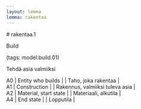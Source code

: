 ```yaml
---
layout: lemma
lemma: rakentaa
---
```


<div class="sense">
# <span class="sensename">rakentaa.1</span>

<span class="description">Build</span>

(tags: model:build.01)

<span class="description">Tehdä asia valmiiksi</span>

A0 | Entity who builds |   | Taho, joka rakentaa |  
A1 | Construction |   | Rakennus, valmiiksi tuleva asia |  
A2 | Material, start state |   | Materiaali, alkutila |  
A4 | End state |   | Lopputila |  

</div>

